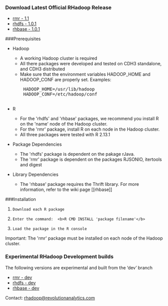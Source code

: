 ### Download Latest Official RHadoop Release

* [rmr - 1.1](https://github.com/downloads/RevolutionAnalytics/RHadoop/rmr_1.1.tar.gz)
* [rhdfs - 1.0.1](https://s3.amazonaws.com/rhadoop/master/rhdfs_1.0.1.tar.gz)
* [rhbase - 1.0.1](https://s3.amazonaws.com/rhadoop/master/rhbase_1.0.1.tar.gz)

###Prerequisites

* Hadoop 
    * A working Hadoop cluster is required
    * All there packages were developed and tested on CDH3 standalone, and CDH3 distributed  
    * Make sure that the environment variables HADOOP_HOME and HADOOP_CONF are properly set.
    Examples:
    <pre>
      HADOOP_HOME=/usr/lib/hadoop
      HADOOP_CONF=/etc/hadoop/conf
    </pre>

* R 
    * For the 'rhdfs' and 'rhbase' packages,  we recommend you install R on the 'name' node of the Hadoop cluster.  
    * For the 'rmr' package, install R on each node in the Hadoop cluster. 
    *  All three packages were tested with R 2.13.1

* Package Dependencies
    * The 'rhdfs' package is dependent on the pakage rJava.  
    * The 'rmr' package is dependent on the packages RJSONIO, itertools and digest

* Library Dependencies
    * The 'rhbase' package requires the Thrift library. For more information, refer to the wiki page [[rhbase]] 

###Installation
1.     Download each R package
1.     Enter the command:  <b>R CMD INSTALL 'package filename'</b>
1.     Load the package in the R console 
Important:  The 'rmr' package must be installed on each node of the Hadoop cluster.

### Experimental RHadoop Development builds
The following versions are experimental and built from the ‘dev’ branch

* [rmr - dev](https://s3.amazonaws.com/rhadoop/dev/rmr_1.0.tar.gz )
* [rhdfs - dev](https://s3.amazonaws.com/rhadoop/dev/rhdfs_1.0.tar.gz  )
* [rhbase - dev](https://s3.amazonaws.com/rhadoop/dev/rhbase_1.0.tar.gz  )

Contact: rhadoop@revolutionanalytics.com
